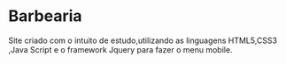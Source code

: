 # Barbearia
Site  criado com o intuito de estudo,utilizando as linguagens HTML5,CSS3 ,Java Script e o framework Jquery para  fazer o menu mobile. 
